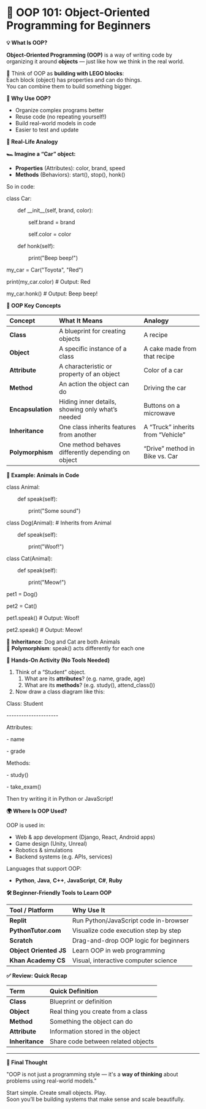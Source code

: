 # **🧱 OOP 101: Object-Oriented Programming for Beginners**

**💡 What Is OOP?**

**Object-Oriented Programming (OOP)** is a way of writing code by organizing it around **objects** — just like how we think in the real world.

🧠 Think of OOP as **building with LEGO blocks**:\
Each block (object) has properties and can do things.\
You can combine them to build something bigger.

**🧩 Why Use OOP?**

- Organize complex programs better
- Reuse code (no repeating yourself!)
- Build real-world models in code
- Easier to test and update

**🧍 Real-Life Analogy**

**🏎️ Imagine a “Car” object:**

- **Properties** (Attributes): color, brand, speed
- **Methods** (Behaviors): start(), stop(), honk()

So in code:

class Car:

`    `def \_\_init\_\_(self, brand, color):

`        `self.brand = brand

`        `self.color = color

`    `def honk(self):

`        `print("Beep beep!")

my\_car = Car("Toyota", "Red")

print(my\_car.color)   # Output: Red

my\_car.honk()         # Output: Beep beep!

**🧠 OOP Key Concepts**

|**Concept**|**What It Means**|**Analogy**|
| :- | :- | :- |
|**Class**|A blueprint for creating objects|A recipe|
|**Object**|A specific instance of a class|A cake made from that recipe|
|**Attribute**|A characteristic or property of an object|Color of a car|
|**Method**|An action the object can do|Driving the car|
|**Encapsulation**|Hiding inner details, showing only what’s needed|Buttons on a microwave|
|**Inheritance**|One class inherits features from another|A “Truck” inherits from “Vehicle”|
|**Polymorphism**|One method behaves differently depending on object|“Drive” method in Bike vs. Car|

**🧰 Example: Animals in Code**

class Animal:

`    `def speak(self):

`        `print("Some sound")

class Dog(Animal):  # Inherits from Animal

`    `def speak(self):

`        `print("Woof!")

class Cat(Animal):

`    `def speak(self):

`        `print("Meow!")

pet1 = Dog()

pet2 = Cat()

pet1.speak()  # Output: Woof!

pet2.speak()  # Output: Meow!

🧠 **Inheritance**: Dog and Cat are both Animals\
🎨 **Polymorphism**: speak() acts differently for each one

**🧪 Hands-On Activity (No Tools Needed)**

1. Think of a “Student” object.
   1. What are its **attributes**? (e.g. name, grade, age)
   1. What are its **methods**? (e.g. study(), attend\_class())
1. Now draw a class diagram like this:

Class: Student

\---------------------

Attributes:

\- name

\- grade

Methods:

\- study()

\- take\_exam()

Then try writing it in Python or JavaScript!

**🌍 Where Is OOP Used?**

OOP is used in:

- Web & app development (Django, React, Android apps)
- Game design (Unity, Unreal)
- Robotics & simulations
- Backend systems (e.g. APIs, services)

Languages that support OOP:

- **Python**, **Java**, **C++**, **JavaScript**, **C#**, **Ruby**

**🛠️ Beginner-Friendly Tools to Learn OOP**

|**Tool / Platform**|**Why Use It**|
| :- | :- |
|**Replit**|Run Python/JavaScript code in-browser|
|**PythonTutor.com**|Visualize code execution step by step|
|**Scratch**|Drag-and-drop OOP logic for beginners|
|**Object Oriented JS**|Learn OOP in web programming|
|**Khan Academy CS**|Visual, interactive computer science|

**✅ Review: Quick Recap**

|**Term**|**Quick Definition**|
| :- | :- |
|**Class**|Blueprint or definition|
|**Object**|Real thing you create from a class|
|**Method**|Something the object can do|
|**Attribute**|Information stored in the object|
|**Inheritance**|Share code between related objects|

-----
**💬 Final Thought**

"OOP is not just a programming style — it's a **way of thinking** about problems using real-world models."

Start simple. Create small objects. Play.\
Soon you’ll be building systems that make sense and scale beautifully.



